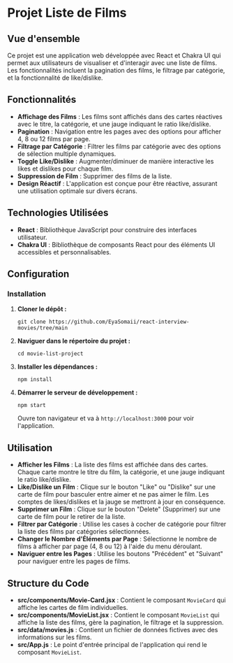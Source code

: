 

<h1>Projet Liste de Films</h1>

<div >
  <h2>Vue d'ensemble</h2>
  <p>
    Ce projet est une application web développée avec React et Chakra UI qui permet aux utilisateurs de visualiser et d'interagir avec une liste de films. Les fonctionnalités incluent la pagination des films, le filtrage par catégorie, et la fonctionnalité de like/dislike.
  </p>
</div>

<div class="section">
  <h2>Fonctionnalités</h2>
  <ul>
    <li><strong>Affichage des Films</strong> : Les films sont affichés dans des cartes réactives avec le titre, la catégorie, et une jauge indiquant le ratio like/dislike.</li>
    <li><strong>Pagination</strong> : Navigation entre les pages avec des options pour afficher 4, 8 ou 12 films par page.</li>
    <li><strong>Filtrage par Catégorie</strong> : Filtrer les films par catégorie avec des options de sélection multiple dynamiques.</li>
    <li><strong>Toggle Like/Dislike</strong> : Augmenter/diminuer de manière interactive les likes et dislikes pour chaque film.</li>
    <li><strong>Suppression de Film</strong> : Supprimer des films de la liste.</li>
    <li><strong>Design Réactif</strong> : L'application est conçue pour être réactive, assurant une utilisation optimale sur divers écrans.</li>
  </ul>
</div>

<div class="section">
  <h2>Technologies Utilisées</h2>
  <ul>
    <li><strong>React</strong> : Bibliothèque JavaScript pour construire des interfaces utilisateur.</li>
    <li><strong>Chakra UI</strong> : Bibliothèque de composants React pour des éléments UI accessibles et personnalisables.</li>
  </ul>
</div>

<div class="section">
  <h2>Configuration</h2>
 
  </ul>
  <h3>Installation</h3>
  <ol>
    <li><strong>Cloner le dépôt :</strong></li>
    <pre><code>git clone https://github.com/EyaSomaii/react-interview-movies/tree/main </code></pre>
    <li><strong>Naviguer dans le répertoire du projet :</strong></li>
    <pre><code>cd movie-list-project</code></pre>
    <li><strong>Installer les dépendances :</strong></li>
    <pre><code>npm install</code></pre>
    <li><strong>Démarrer le serveur de développement :</strong></li>
    <pre><code>npm start</code></pre>
    <p>Ouvre ton navigateur et va à <code>http://localhost:3000</code> pour voir l'application.</p>
  </ol>
</div>

<div class="section">
  <h2>Utilisation</h2>
  <ul>
    <li><strong>Afficher les Films</strong> : La liste des films est affichée dans des cartes. Chaque carte montre le titre du film, la catégorie, et une jauge indiquant le ratio like/dislike.</li>
    <li><strong>Like/Dislike un Film</strong> : Clique sur le bouton "Like" ou "Dislike" sur une carte de film pour basculer entre aimer et ne pas aimer le film. Les comptes de likes/dislikes et la jauge se mettront à jour en conséquence.</li>
    <li><strong>Supprimer un Film</strong> : Clique sur le bouton "Delete" (Supprimer) sur une carte de film pour le retirer de la liste.</li>
    <li><strong>Filtrer par Catégorie</strong> : Utilise les cases à cocher de catégorie pour filtrer la liste des films par catégories sélectionnées.</li>
    <li><strong>Changer le Nombre d'Éléments par Page</strong> : Sélectionne le nombre de films à afficher par page (4, 8 ou 12) à l'aide du menu déroulant.</li>
    <li><strong>Naviguer entre les Pages</strong> : Utilise les boutons "Précédent" et "Suivant" pour naviguer entre les pages de films.</li>
  </ul>
</div>

<div class="section">
  <h2>Structure du Code</h2>
  <ul>
    <li><strong>src/components/Movie-Card.jsx</strong> : Contient le composant <code>MovieCard</code> qui affiche les cartes de film individuelles.</li>
    <li><strong>src/components/MovieList.jsx</strong> : Contient le composant <code>MovieList</code> qui affiche la liste des films, gère la pagination, le filtrage et la suppression.</li>
    <li><strong>src/data/movies.js</strong> : Contient un fichier de données fictives avec des informations sur les films.</li>
    <li><strong>src/App.js</strong> : Le point d'entrée principal de l'application qui rend le composant <code>MovieList</code>.</li>
  </ul>
</div>

